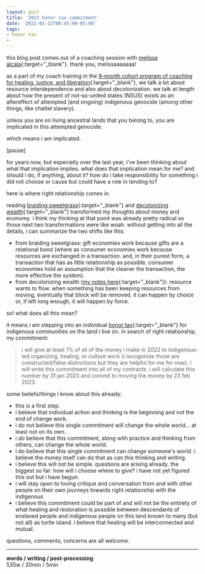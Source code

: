 ```yaml
---
layout: post
title: '2022 honor tax commitment'
date: '2022-01-22T08:45:00-05:00'
tags:
- honor tax
- 
--- 
```


this blog post comes out of a coaching session with [melissa alcala](https://icowellness.com/melissa-alcala/){:target="_blank"}. thank you, melissaaaaaaa!

as a part of my coach training in the [9-month cohort program of coaching for healing, justice, and liberation](https://www.healingjusticeliberation.org/cohort){:target="_blank"}, we talk a lot about resource interdependence and also about decolonization. we talk at length about how the present of not-so-united states (NSUS) exists as an aftereffect of attempted (and ongoing) indigenous genocide (among other things, like chattel slavery). 

unless you are on living ancestral lands that you belong to, you are implicated in this attempted genocide.

which means i am implicated. 

[pause]

for years now, but especially over the last year, i've been thinking about what that implication implies. what does that implication mean for me? and should i do, if anything, about it? how do i take responsibility for something i did not choose or cause but could have a role in tending to?

here is where right relationship comes in. 

reading [braiding sweetgrass](https://www.goodreads.com/book/show/17465709-braiding-sweetgrass?ac=1&from_search=true&qid=2rYBSj9de6&rank=1){:target="_blank"} and [decolonizing wealth](https://www.goodreads.com/book/show/38245185-decolonizing-wealth){:target="_blank"} transformed my thoughts about money and economy. i think my thinking at that point was already pretty radical so those next two transformations were like woah. without getting into all the details, i can summarize the two shifts like this: 

* from braiding sweetgrass: gift economies work because gifts are a relational bond (where as consumer economies work because resources are exchanged in a transaction. and, in their purest form, a transaction that has as little relationship as possible. consumer economies hold an assumption that the cleaner the transaction, the more effective the system). 
* from decolonizing wealth ([my notes here](https://docs.google.com/document/d/1fJXo7Vft9Q27ZxhLpYKi34LjloN8uv3jww97IB9SNJk/edit#heading=h.7eaf83x565lv){:target="_blank"}): resource wants to flow. when something has been keeping resources from moving, eventually that block will be removed. it can happen by choice or, if left long enough, it will happen by force.

so! what does all this mean? 

it means i am stepping into an individual [honor tax](http://www.honortax.org/toolkit.html){:target="_blank"} for indigenous communities on the land i live on. in search of right relationship, my commitment:

> i will give at least 1% of all of the money i make in 2022 to indigenous-led organizing, healing, or culture work (i recogonize those are constructed/false distinctions but they are helpful for me for now). i will write this commitment into all of my contracts. i will calculate this number by 31 jan 2023 and commit to moving the money by 23 feb 2023. 

some beliefs/things i know about this already:

* this is a first step.
* i believe that individual action and thinking is the beginning and not the end of change work. 
* i do not believe this single commitment will change the whole world... at least not on its own. 
* i *do* believe that this commitment, along with practice and thinking from others, can change the whole world. 
* i do believe that this single commitment can change someone's world. i believe the money itself can do that as can this thinking and writing. 
* i believe this will not be simple. questions are arising already. the biggest so far: how will i choose where to give? i have not yet figured this out but i have begun. 
* i will stay open to loving critique and conversation from and with other people on their own journeys towards right relationship with the indigenous 
* i believe this commitment could be part of and will not be the entirety of what healing and restoration is possible between descendants of enslaved people and indigenous people on this land known to many (but not all) as turtle island. i believe that healing will be interconnected and mutual. 

questions, comments, concerns are all welcome. 


---


<!-- hyperlink bank -->


<!-- &#042; = asterisk -->
<!-- &#039; = single quote '-->

**words / writing / post-processing**  
535w / 20min / 5min